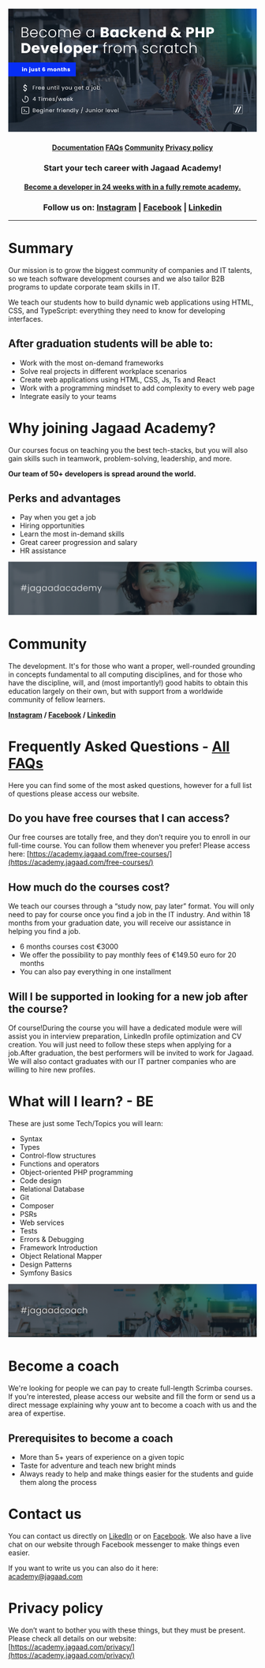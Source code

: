 <p align="center">
<img src="./images/top-banner.jpg" />
<h4 align="center"> <a href="#">Documentation</a>  <a href="#">FAQs</a>  <a href="#">Community</a> <a href="#">Privacy policy</a> </h4>
<h3 align="center">Start your tech career with Jagaad Academy!</h3>
<a href="https://academy.jagaad.com/course/php-backend-development/"><h4 align="center">Become a developer in 24 weeks with in a fully remote academy.</h4></a>
<h3 align="center">Follow us on: <a href="https://www.instagram.com/academyjagaad/">Instagram</a> | <a href="https://www.facebook.com/JagaadAcademy">Facebook</a> | <a href="https://www.linkedin.com/school/jagaad-academy/">Linkedin</a></h3>
<hr align="center" /></p>

# Summary

Our mission is to grow the biggest community of companies and IT talents, so we teach software development courses and we also tailor B2B programs to update corporate team skills in IT.  

We teach our students how to build dynamic web applications using HTML, CSS, and TypeScript: everything they need to know for developing interfaces.

## After graduation students will be able to:

- Work with the most on-demand frameworks
- Solve real projects in different workplace scenarios
- Create web applications using HTML, CSS, Js, Ts and React
- Work with a programming mindset to add complexity to every web page
- Integrate easily to your teams

# Why joining Jagaad Academy?

Our courses focus on teaching you the best tech-stacks, but you will also gain skills such in teamwork, problem-solving, leadership, and more.  

**Our team of 50+ developers is spread around the world.**

## Perks and advantages

- Pay when you get a job
- Hiring opportunities
- Learn the most in-demand skills
- Great career progression and salary
- HR assistance

![](./images/hashtag-jagaad-academy.png)

# Community

The development. It's for those who want a proper, well-rounded grounding in concepts fundamental to all computing disciplines, and for those who have the discipline, will, and (most importantly!) good habits to obtain this education largely on their own, but with support from a worldwide community of fellow learners.

**[Instagram](https://www.instagram.com/academyjagaad/)  / [Facebook](https://www.facebook.com/JagaadAcademy) / [Linkedin](https://www.linkedin.com/school/jagaad-academy/)**

# Frequently Asked Questions - [All FAQs](https://academy.jagaad.com/faq/)

Here you can find some of the most asked questions, however for a full list of questions please access our website.

## Do you have free courses that I can access?

Our free courses are totally free, and they don’t require you to enroll in our full-time course. You can follow them whenever you prefer! Please access here: [https://academy.jagaad.com/free-courses/](https://academy.jagaad.com/free-courses/)

## How much do the courses cost?

We teach our courses through a “study now, pay later” format. You will only need to pay for course once you find a job in the IT industry. And within 18 months from your graduation date, you will receive our assistance in helping you find a job.

- 6 months courses cost €3000
- We offer the possibility to pay monthly fees of €149.50 euro for 20 months
- You can also pay everything in one installment

## Will I be supported in looking for a new job after the course?

Of course!During the course you will have a dedicated module were will assist you in interview preparation, LinkedIn profile optimization and CV creation. You will just need to follow these steps when applying for a job.After graduation, the best performers will be invited to work for Jagaad. We will also contact graduates with our IT partner companies who are willing to hire new profiles.

# What will I learn? - BE

These are just some Tech/Topics you will learn:

- Syntax
- Types
- Control-flow structures
- Functions and operators
- Object-oriented PHP programming
- Code design
- Relational Database
- Git
- Composer
- PSRs
- Web services
- Tests
- Errors & Debugging
- Framework Introduction
- Object Relational Mapper
- Design Patterns
- Symfony Basics

![](./images/hashtag-jagaad-coach.png)

# Become a coach

We're looking for people we can pay to create full-length Scrimba courses. If you're interested, please access our website and fill the form or send us a direct message explaining why youw ant to become a coach with us and the area of expertise.

## Prerequisites to become a coach

- More than 5+ years of experience on a given topic
- Taste for adventure and teach new bright minds
- Always ready to help and make things easier for the students and guide them along the process

# Contact us

You can contact us directly on [LikedIn](https://www.linkedin.com/school/jagaad-academy/) or on [Facebook](https://www.facebook.com/JagaadAcademy). We also have a live chat on our website through Facebook messenger to make things even easier.  

If you want to write us you can also do it here:  
[academy@jagaad.com](mailto:academy@jagaad.com)

# Privacy policy

We don’t want to bother you with these things, but they must be present.  
Please check all details on our website: [https://academy.jagaad.com/privacy/](https://academy.jagaad.com/privacy/)
